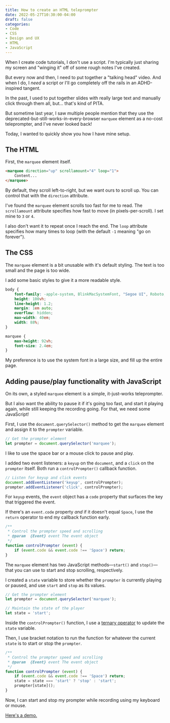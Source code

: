 ```yaml
---
title: How to create an HTML teleprompter
date: 2022-05-27T10:30:00-04:00
draft: false
categories:
- Code
- CSS
- Design and UX
- HTML
- JavaScript
---
```


When I create code tutorials, I don't use a script. I'm typically just sharing my screen and "winging it" off of some rough notes I've created.

But every now and then, I need to put together a "talking head" video. And when I do, I _need_ a script or I'll go completely off the rails in an ADHD-inspired tangent.

In the past, I used to put together slides with really large text and manually click through them all, but... that's kind of PITA.

But sometime last year, I saw multiple people mention that they use the deprecated-but-still-works-in-every-browser `marquee` element as a no-cost teleprompter, and I've never looked back!

Today, I wanted to quickly show you how I have mine setup.

## The HTML

First, the `marquee` element itself.

```html
<marquee direction="up" scrollamount="4" loop="1">
	Content...
</marquee>
```

By default, they scroll left-to-right, but we want ours to scroll up. You can control that with the `direction` attribute. 

I've found the `marquee` element scrolls too fast for me to read. The `scrollamount` attribute specifies how fast to move (in pixels-per-scroll). I set mine to `3` or `4`.

I also don't want it to repeat once I reach the end. The `loop` attribute specifies how many times to loop (with the default `-1` meaning "go on forever").

## The CSS

The `marquee` element is a bit unusable with it's default styling. The text is too small and the page is too wide.

I add some basic styles to give it a more readable style.

```css
body {
	font-family: -apple-system, BlinkMacSystemFont, "Segoe UI", Roboto, Helvetica, Arial, sans-serif, "Apple Color Emoji", "Segoe UI Emoji", "Segoe UI Symbol";
	height: 100vh;
	line-height: 1.2;
	margin: 1em auto;
	overflow: hidden;
	max-width: 40em;
	width: 88%;
}

marquee {
	max-height: 92vh;
	font-size: 2.4em;
}
```

My preference is to use the system font in a large size, and fill up the entire page.

## Adding pause/play functionality with JavaScript

On its own, a styled `marquee` element is a simple, it-just-works teleprompter.

But I also want the ability to pause it if it's going too fast, and start it playing again, while still keeping the recording going. For that, we need some JavaScript!

First, I use the `document.querySelector()` method to get the `marquee` element and assign it to the `prompter` variable.

```js
// Get the prompter element
let prompter = document.querySelector('marquee');
```

I like to use the space bar or a mouse click to pause and play.

I added two event listeners: a `keyup` on the `document`, and a `click` on the `prompter` itself. Both run a `controlPrompter()` callback function.

```js
// Listen for keyup and click events
document.addEventListener('keyup', controlPrompter);
prompter.addEventListener('click', controlPrompter);
```

For `keyup` events, the `event` object has a `code` property that surfaces the key that triggered the event.

If there's an `event.code` property _and_ if it doesn't equal `Space`, I use the `return` operator to end my callback function early.

```js
/**
 * Control the prompter speed and scrolling
 * @param  {Event} event The event object
 */
function controlPrompter (event) {
	if (event.code && event.code !== 'Space') return;
}
```

The `marquee` element has two JavaScript methods&mdash;`start()` and `stop()`&mdash;that you can use to start and stop scrolling, respectively.

I created a `state` variable to store whether the `prompter` is currently playing or paused, and use `start` and `stop` as its values.

```js
// Get the prompter element
let prompter = document.querySelector('marquee');

// Maintain the state of the player
let state = 'start';
```

Inside the `controlPrompter()` function, I use a [ternary operator](/ternary-operators/) to update the `state` variable.

Then, I use bracket notation to run the function for whatever the current `state` is to start or stop the `prompter`.

```js
/**
 * Control the prompter speed and scrolling
 * @param  {Event} event The event object
 */
function controlPrompter (event) {
	if (event.code && event.code !== 'Space') return;
	state = state === 'start' ? 'stop' : 'start';
	prompter[state]();
}
```

Now, I can start and stop my prompter while recording using my keyboard or mouse.

[Here's a demo.](https://codepen.io/cferdinandi/pen/xxYpapK)